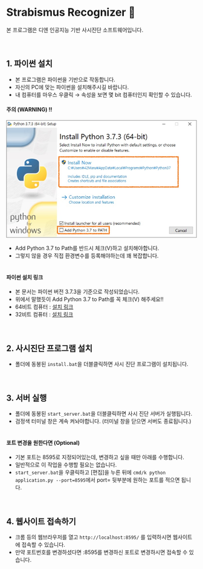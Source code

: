 # Strabismus Recognizer 👀
본 프로그램은 디엔 인공지능 기반 사시진단 소프트웨어입니다.
<br><br><br>

## 1. 파이썬 설치
- 본 프로그램은 파이썬을 기반으로 작동합니다.
- 자신의 PC에 맞는 파이썬을 설치해주시길 바랍니다. 
- 내 컴퓨터를 마우스 우클릭 → 속성을 보면 몇 bit 컴퓨터인지 확인할 수 있습니다.

#### 주의 (WARNING) !!
![](image/0.jpg)
- Add Python 3.7 to Path를 반드시 체크(V)하고 설치해야합니다. 
- 그렇지 않을 경우 직접 환경변수를 등록해야하는데 꽤 복잡합니다.
<br><br>

#### 파이썬 설치 링크 
- 본 문서는 파이썬 버전 3.7.3을 기준으로 작성되었습니다.
- 위에서 말했듯이 Add Python 3.7 to Path를 꼭 체크(V) 해주세요!!
- 64비트 컴퓨터 : [설치 링크](https://www.python.org/ftp/python/3.7.3/python-3.7.3-amd64.exe)
- 32비트 컴퓨터 : [설치 링크](https://www.python.org/ftp/python/3.7.3/python-3.7.3.exe)
<br><br><br>

## 2. 사시진단 프로그램 설치
- 폴더에 동봉된 `install.bat`을 더블클릭하면 사시 진단 프로그램이 설치됩니다.
<br><br><br>

## 3. 서버 실행
- 폴더에 동봉된 `start_server.bat`을 더블클릭하면 사시 진단 서버가 실행됩니다. 
- 검정색 터미널 창은 계속 켜놔야합니다. (터미널 창을 닫으면 서버도 종료됩니다.)
<br><br>

#### 포트 변경을 원한다면 (Optional)
- 기본 포트는 8595로 지정되어있는데, 변경하고 싶을 때만 아래를 수행합니다. 
- 일반적으로 이 작업을 수행할 필요는 없습니다.
- `start_server.bat`을 우클릭하고 [편집]을 누른 뒤에 `cmd/k python application.py --port=8595`에서 port= 뒷부분에 원하는 포트를 적으면 됩니다.
<br><br><br>

## 4. 웹사이트 접속하기
- 크롬 등의 웹브라우저를 열고 `http://localhost:8595/` 를 입력하시면 웹사이트에 접속할 수 있습니다.
- 만약 포트번호를 변경하셨다면 :8595를 변경하신 포트로 변경하시면 접속할 수 있습니다.
